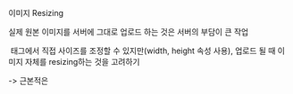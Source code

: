 이미지 Resizing



실제 원본 이미지를 서버에 그대로 업로드 하는 것은 서버의 부담이 큰 작업

<img> 태그에서 직접 사이즈를 조정할 수 있지만(width, height 속성 사용), 업로드 될 때 이미지 자체를 resizing하는 것을 고려하기

-> 근본적은 